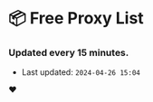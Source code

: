 # :package: Free Proxy List
### Updated every 15 minutes.

- Last updated: `2024-04-26 15:04`

:heart:
